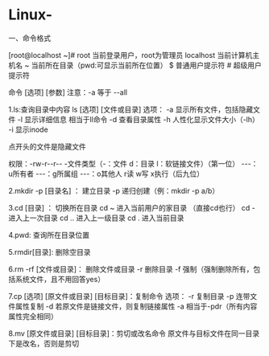 # Linux-

一、命令格式

[root@localhost ~]#
root  当前登录用户，root为管理员
localhost  当前计算机主机名
~  当前所在目录（pwd:可显示当前所在位置）
$  普通用户提示符   #  超级用户提示符

命令 [选项] [参数]
注意：-a 等于 --all

1.ls:查询目录中内容
  ls [选项] [文件或目录]
选项： -a  显示所有文件，包括隐藏文件
      -l  显示详细信息  相当于ll命令
      -d  查看目录属性
      -h  人性化显示文件大小（-lh）
      -i  显示inode

点开头的文件是隐藏文件

权限：-rw-r--r--
     -文件类型（-：文件  d：目录  l：软链接文件）（第一位）
     ---：u所有者  ---：g所属组  ---：o其他人  r读 w写 x执行（后九位）

2.mkdir -p [目录名] ： 建立目录
  -p 递归创建（例：mkdir -p a/b）

3.cd [目录] ： 切换所在目录
  cd ~  进入当前用户的家目录 （直接cd也行）
  cd -  进入上一次目录
  cd ..  进入上一级目录
  cd .  进入当前目录
  
4.pwd: 查询所在目录位置

5.rmdir[目录]: 删除空目录

6.rm -rf [文件或目录]： 删除文件或目录
  -r  删除目录
  -f  强制（强制删除所有，包括系统文件，且不用回答yes）
  
7.cp [选项]  [原文件或目录]  [目标目录]：复制命令
  选项：
        -r  复制目录
        -p  连带文件属性复制
        -d  若原文件是链接文件，则复制链接属性
        -a  相当于-pdr（所有内容属性完全相同）
        
8.mv [原文件或目录]  [目标目录]：剪切或改名命令
  原文件与目标文件在同一目录下是改名，否则是剪切
